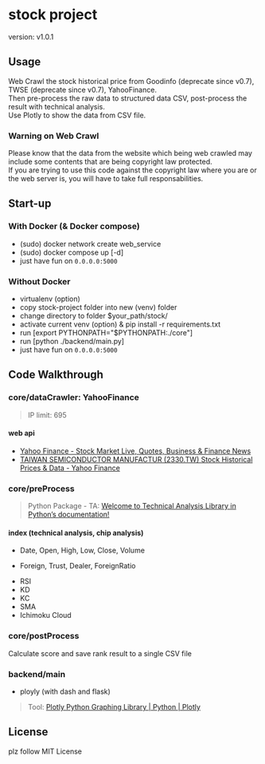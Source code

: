 # stock project

version: v1.0.1

## Usage

Web Crawl the stock historical price from Goodinfo (deprecate since v0.7), TWSE (deprecate since v0.7), YahooFinance. \
Then pre-process the raw data to structured data CSV, post-process the result with technical analysis. \
Use Plotly to show the data from CSV file.

### Warning on Web Crawl

Please know that the data from the website which being web crawled may include some contents that are being copyright law protected. \
If you are trying to use this code against the copyright law where you are or the web server is, you will have to take full responsabilities.

## Start-up

### With Docker (& Docker compose)

- (sudo) docker network create web_service
- (sudo) docker compose up [-d]
- just have fun on `0.0.0.0:5000`

### Without Docker

- virtualenv (option)
- copy stock-project folder into new (venv) folder
- change directory to folder $your_path/stock/
- activate current venv (option) & pip install -r requirements.txt
- run [export PYTHONPATH="$PYTHONPATH:./core"]
- run [python ./backend/main.py]
- just have fun on `0.0.0.0:5000`

## Code Walkthrough

### core/dataCrawler: YahooFinance

> IP limit: 695

#### web api

- [Yahoo Finance - Stock Market Live, Quotes, Business & Finance News](https://finance.yahoo.com/)
- [TAIWAN SEMICONDUCTOR MANUFACTUR (2330.TW) Stock Historical Prices & Data - Yahoo Finance](https://finance.yahoo.com/quote/2330.TW/history?p=2330.TW)

### core/preProcess

> Python Package - TA: [Welcome to Technical Analysis Library in Python’s documentation!](https://technical-analysis-library-in-python.readthedocs.io/en/latest/)

#### index (technical  analysis, chip analysis)

- Date, Open, High, Low, Close, Volume

* Foreign, Trust, Dealer, ForeignRatio

- RSI
- KD
- KC
- SMA
- Ichimoku Cloud

### core/postProcess

Calculate score and save rank result to a single CSV file

### backend/main

- ployly (with dash and flask)

> Tool: [Plotly Python Graphing Library | Python | Plotly](https://plotly.com/python/)

## License

plz follow MIT License
